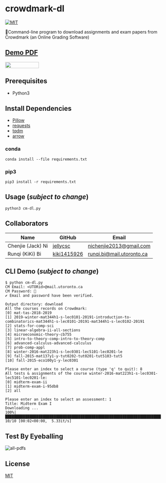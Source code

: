 # crowdmark-dl

[![MIT](https://img.shields.io/badge/License-MIT-green.svg)](LICENSE)

📝Command-line program to download assignments and exam papers from Crowdmark (an Online Grading Software)

## [Demo PDF](https://nbviewer.jupyter.org/github/jellycsc/crowdmark-dl/blob/master/demo/winter-2016-mat223h1-s-lec0301-lec5101-lec0201-le/Midterm%20Exam%20I.pdf)

<a href="https://nbviewer.jupyter.org/github/jellycsc/crowdmark-dl/blob/master/demo/winter-2016-mat223h1-s-lec0301-lec5101-lec0201-le/Midterm%20Exam%20I.pdf"><img src="https://raw.githubusercontent.com/jupyter/design/master/logos/Badges/nbviewer_badge.png" 
      width="109" height="20"></a><br>

## Prerequisites

* Python3

## Install Dependencies

* [Pillow](https://python-pillow.org/)
* [requests](https://2.python-requests.org//en/latest/)
* [tqdm](https://tqdm.github.io/)
* [arrow](https://arrow.readthedocs.io/en/latest/)

### conda

```
conda install --file requirements.txt
```

### pip3

```
pip3 install -r requirements.txt
```

## Usage (*subject to change*)

```
python3 cm-dl.py
```

## Collaborators

| Name                    | GitHub                                     | Email
| ----------------------- | ------------------------------------------ | -------------------------
| Chenjie (Jack) Ni       | [jellycsc](https://github.com/jellycsc)    | nichenjie2013@gmail.com
| Runqi (KiKi) Bi         | [kiki1415926](https://github.com/kiki1415926)    | runqi.bi@mail.utoronto.ca

## CLI Demo (*subject to change*)

```
$ python cm-dl.py
CM Email: <UTORid>@mail.utoronto.ca
CM Password: 🔑
✔ Email and password have been verified.

Output directory: download
All the courses records on Crowdmark:
[0] mat-tas-2018-2019
[1] 2019-winter-mat344h1-s-lec0101-20191-introduction-to-combinatorics-mat344h1-s-lec0101-20191-mat344h1-s-lec0102-20191
[2] stats-for-comp-sci
[3] linear-algebra-ii-all-sections
[4] microeconomic-theory-cb755
[5] intro-to-theory-comp-intro-to-theory-comp
[6] advanced-calculus-advanced-calculus
[7] prob-comp-appl
[8] winter-2016-mat223h1-s-lec0301-lec5101-lec0201-le
[9] fall-2015-mat137y1-y-tut0202-tut0201-tut5103-tut5
[10] fall-2015-eco100y1-y-lec0301

Please enter an index to select a course (type 'q' to quit): 8
All tests & assignments of the course winter-2016-mat223h1-s-lec0301-lec5101-lec0201-le:
[0] midterm-exam-ii
[1] midterm-exam-i-95db8
[2] all

Please enter an index to select an assessment: 1
Title: Midterm Exam I
Downloading ... 
100%|████████████████████████████████████████████████████████████████████████████████████████████████| 10/10 [00:02<00:00,  5.33it/s]
```

## Test By Eyeballing

![all-pdfs](https://user-images.githubusercontent.com/25379724/58685592-4d58e200-834a-11e9-90e5-6844e0b51563.png)

## License

[MIT](LICENSE)
